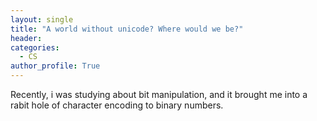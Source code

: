 ```yaml
---
layout: single
title: "A world without unicode? Where would we be?"
header:
categories:
  - CS
author_profile: True
---
```


Recently, i was studying about bit manipulation, and it brought me into a rabit hole of character encoding to binary numbers. 